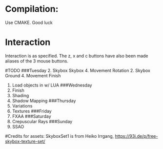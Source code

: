 # Compilation:
Use CMAKE. Good luck

# Interaction
Interaction is as specified. The z, x and c buttons have also been made aliases of the 3 mouse buttons.

#TODO
###Tuesday
2. Skybox
    Skybox
4. Movement
    Rotation
2. Skybox
    Ground
4. Movement
    Finish
1. Load objects in w/ LUA
###Wednesday
1. Finish
6. Shading
7. Shadow Mapping
###Thursday
3. Variations
5. Textures
###Friday
10. FXAA
###Saturday
9. Crepuscular Rays
###Sunday
8. SSAO

#Credits for assets:
SkyboxSet1 is from Heiko Irrgang, https://93i.de/p/free-skybox-texture-set/
